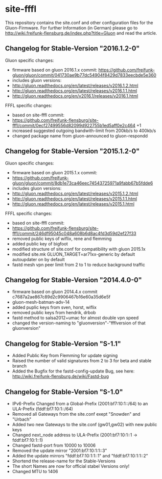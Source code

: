 site-fffl
=========

This repository contains the site.conf and other configuration files for the Gluon-Firmware. For further Information (in German) please go to http://wiki.freifunk-flensburg.de/index.php?title=Gluon and read the article.

Changelog for Stable-Version "2016.1.2-0"
-----------------------------------------
Gluon specific changes:
* firmware based on gluon 2016.1.x commit:
https://github.com/freifunk-gluon/gluon/commit/041730ae9b77dc54904f8429d7833eecbde5e360
* includes gluon versions:
* http://gluon.readthedocs.org/en/latest/releases/v2016.1.2.html
* http://gluon.readthedocs.org/en/latest/releases/v2016.1.1.html
* http://gluon.readthedocs.org/en/v2016.1/releases/v2016.1.html

FFFL specific changes:
* based on site-fffl commit:
* https://github.com/freifunk-flensburg/site-fffl/commit/0ecf27499556d82099d922755b1ed5aff0e2c464 +1 
* increased suggested outgoing bandwith-limit from 200kb/s to 400kb/s
* changed package name from gluon-announced to gluon-respondd 

Changelog for Stable-Version "2015.1.2-0"
-----------------------------------------
Gluon specific changes:
* firmware based on gluon 2015.1.x commit:
* https://github.com/freifunk-gluon/gluon/commit/8db1e73ca46eec74543725971a9fabb67b5fdde6
* includes gluon versions:
* http://gluon.readthedocs.org/en/latest/releases/v2015.1.2.html
* http://gluon.readthedocs.org/en/latest/releases/v2015.1.1.html
* http://gluon.readthedocs.org/en/latest/releases/v2015.1.html

FFFL specific changes:
* based on site-fffl commit:
* https://github.com/freifunk-flensburg/site-fffl/commit/246df95045c048a608b6d8ac4fd3d59d2ef27f33
* removed public keys of wiflix, rene and flemming
* added public key of bigfoot
* modified structure of site.conf for compatibility with gluon 2015.1x
* modified site.mk GLUON_TARGET=ar71xx-generic  by default autoupdater on by default
* fastd mesh vpn peer limit from 2 to 1 to reduce background traffic

Changelog for Stable-Version "2014.4.0-0"
-----------------------------------------
* firmware based on gluon 2014.4.x commit c7687a2ae867c89d2c9906467b16e60a35d6e5f
* gluon-mesh-batman-adv-14
* added puplic keys from sven, horst, wiflix
* removed public keys from hendrik, drbob
* fastd method to salsa2012+umac for almost double vpn speed
* changed the version-naming to "gluonversion"-"ffflversion of that gluonversion"

Changelog for Stable-Version "S-1.1"
------------------------------------
* Added Public Key from Flemming for update signing
* Raised the number of valid signatures from 2 to 3 for beta and stable branch
* Added the Bugfix for the fastd-config-update Bug, see here: http://wiki.freifunk-flensburg.de/wiki/Fastd-bug

Changelog for Stable-Version "S-1.0"
------------------------------------
* IPv6-Prefix Changed from a Global-Prefix (2001:bf7:10:1::/64) to an ULA-Prefix (fddf:bf7:10:1::/64)
* Removed all Gateways from the site.conf exept "Snowden" and "Urbach"
* Added two new Gateways to the site.conf (gw01,gw02) with new public keys
* Changed next_node address to ULA-Prefix (2001:bf7:10:1::1 -> fddf:bf7:10:1::1)
* Changed fastd-port from 10000 to 10006
* Removed the update mirror "2001:bf7:10:1:1::3"
* Added the update mirrors "fddf:bf7:10:1:1::1" and "fddf:bf7:10:1:1::2"
* Shortend the release-name for the Stable-Versions
* The short Names are now for official stabel Versions only!
* Changed MTU to 1406

